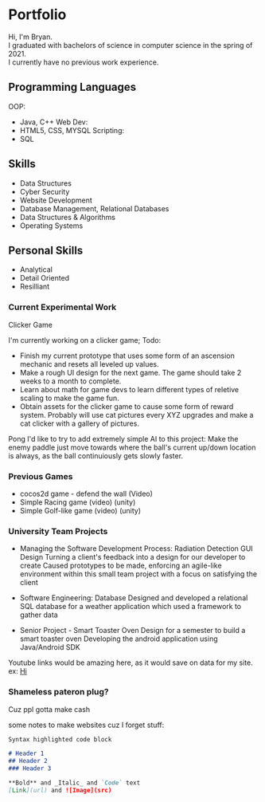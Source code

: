 # Portfolio

Hi, I'm Bryan.  
I graduated with bachelors of science in computer science in the spring of 2021.  
I currently have no previous work experience.  

## Programming Languages

OOP:
- Java, C++
Web Dev:
- HTML5, CSS, MYSQL
Scripting:
- SQL

## Skills

- Data Structures
- Cyber Security
- Website Development
- Database Management, Relational Databases
- Data Structures & Algorithms
- Operating Systems

## Personal Skills

- Analytical
- Detail Oriented
- Resilliant



### Current Experimental Work
Clicker Game

I'm currently working on a clicker game; Todo:
- Finish my current prototype that uses some form of an ascension mechanic and resets all leveled up values.
- Make a rough UI design for the next game. The game should take 2 weeks to a month to complete.
- Learn about math for game devs to learn different types of reletive scaling to make the game fun. 
- Obtain assets for the clicker game to cause some form of reward system. Probably will use cat pictures every XYZ upgrades and make a cat clicker with a gallery of pictures.

Pong
I'd like to try to add extremely simple AI to this project: Make the enemy paddle just move towards where the ball's current up/down location is always, as the ball continuiously gets slowly faster.

### Previous Games
- cocos2d game - defend the wall (Video)
- Simple Racing game (video) (unity)
- Simple Golf-like game (video) (unity)

### University Team Projects

- Managing the Software Development Process: Radiation Detection GUI Design
    Turning a client's feedback into a design for our developer to create
    Caused prototypes to be made, enforcing an agile-like environment within this small team project with a focus on satisfying the client
    
- Software Engineering: Database
    Designed and developed a relational SQL database for a weather application which used a framework to gather data

- Senior Project - Smart Toaster Oven
    Design for a semester to build a smart toaster oven
    Developing the android application using Java/Android SDK
    



Youtube links would be amazing here, as it would save on data for my site.
ex: [Hi](url)


### Shameless pateron plug?

Cuz ppl gotta make cash


some notes to make websites cuz I forget stuff:
```markdown
Syntax highlighted code block

# Header 1
## Header 2
### Header 3

**Bold** and _Italic_ and `Code` text
[Link](url) and ![Image](src)
```

